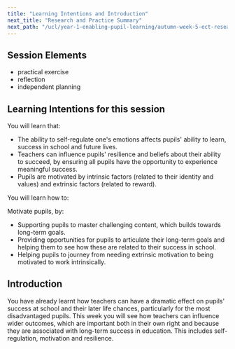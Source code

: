 ```yaml
---
title: "Learning Intentions and Introduction"
next_title: "Research and Practice Summary"
next_path: "/ucl/year-1-enabling-pupil-learning/autumn-week-5-ect-research-and-practice-summary"
---
```


## Session Elements

- practical exercise
- reflection
- independent planning

## Learning Intentions for this session

You will learn that:

- The ability to self-regulate one's emotions affects pupils' ability to learn, success in school and future lives.
- Teachers can influence pupils' resilience and beliefs about their ability to succeed, by ensuring all pupils have the opportunity to experience meaningful success.
- Pupils are motivated by intrinsic factors (related to their identity and values) and extrinsic factors (related to reward).

You will learn how to:

Motivate pupils, by:

- Supporting pupils to master challenging content, which builds towards long-term goals.
- Providing opportunities for pupils to articulate their long-term goals and helping them to see how these are related to their success in school.
- Helping pupils to journey from needing extrinsic motivation to being motivated to work intrinsically.

## Introduction

You have already learnt how teachers can have a dramatic effect on pupils' success at school and their later life chances, particularly for the most disadvantaged pupils. This week you will see how teachers can influence wider outcomes, which are important both in their own right and because they are associated with long-term success in education. This includes self-regulation, motivation and resilience.
